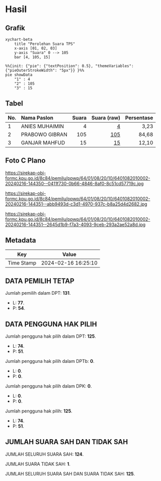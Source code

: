 # Hasil

## Grafik

```mermaid
xychart-beta
    title "Perolehan Suara TPS"
    x-axis [01, 02, 03]
    y-axis "Suara" 0 --> 105
    bar [4, 105, 15]
```

```mermaid
%%{init: {"pie": {"textPosition": 0.5}, "themeVariables": {"pieOuterStrokeWidth": "5px"}} }%%
pie showData
    "1" : 4
    "2" : 105
    "3" : 15
```

## Tabel

| No. | Nama Paslon    | Suara | Suara (raw) | Persentase |
|:--- |:-------------- | -----:| -----------:| ----------:|
| 1   | ANIES MUHAIMIN | 4     | [4][p-1]    | 3,23       |
| 2   | PRABOWO GIBRAN | 105   | [105][p-2]  | 84,68      |
| 3   | GANJAR MAHFUD  | 15    | [15][p-3]   | 12,10      |


[p-1]: https://github.com/gigit-pemilu/pemilu-2024-64-kalimantan-timur/blob/main/pilpres/hitung-suara/sub/64-kalimantan-timur/sub/01-paser/sub/08-long-kali/sub/2010-pinang-jatus/sub/002-tps/sub/paslon-1.txt
[p-2]: https://github.com/gigit-pemilu/pemilu-2024-64-kalimantan-timur/blob/main/pilpres/hitung-suara/sub/64-kalimantan-timur/sub/01-paser/sub/08-long-kali/sub/2010-pinang-jatus/sub/002-tps/sub/paslon-2.txt
[p-3]: https://github.com/gigit-pemilu/pemilu-2024-64-kalimantan-timur/blob/main/pilpres/hitung-suara/sub/64-kalimantan-timur/sub/01-paser/sub/08-long-kali/sub/2010-pinang-jatus/sub/002-tps/sub/paslon-3.txt

## Foto C Plano

https://sirekap-obj-formc.kpu.go.id/8c84/pemilu/ppwp/64/01/08/20/10/6401082010002-20240216-144350--0411f730-0b66-4846-8af0-8c51cd57719c.jpg

https://sirekap-obj-formc.kpu.go.id/8c84/pemilu/ppwp/64/01/08/20/10/6401082010002-20240216-144351--abb9493d-c3d1-4970-937c-b8a25d4d2682.jpg

https://sirekap-obj-formc.kpu.go.id/8c84/pemilu/ppwp/64/01/08/20/10/6401082010002-20240216-144351--2645d1b9-f7a3-4093-9ceb-293a2ae52a8d.jpg


## Metadata

| Key        | Value               |
| ---------- | ------------------- |
| Time Stamp | 2024-02-16 16:25:10 |


## DATA PEMILIH TETAP

Jumlah pemilih dalam DPT: **131**.
 * L: **77**.
 * P: **54**.

## DATA PENGGUNA HAK PILIH

Jumlah pengguna hak pilih dalam DPT: **125**.
 * L: **74**.
 * P: **51**.

Jumlah pengguna hak pilih dalam DPTb: **0**.
 * L: **0**.
 * P: **0**.

Jumlah pengguna hak pilih dalam DPK: **0**.
 * L: **0**.
 * P: **0**.

Jumlah pengguna hak pilih: **125**.
 * L: **74**.
 * P: **51**.

## JUMLAH SUARA SAH DAN TIDAK SAH

JUMLAH SELURUH SUARA SAH: **124**.

JUMLAH SUARA TIDAK SAH: **1**.

JUMLAH SELURUH SUARA SAH DAN SUARA TIDAK SAH: **125**.


